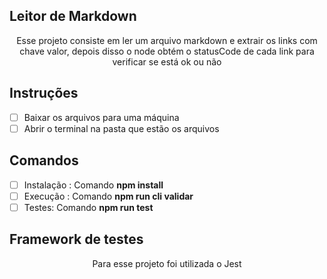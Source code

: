 ## Leitor de Markdown

<p align="center">
Esse projeto consiste em ler um arquivo markdown e extrair os links com chave valor, 
depois disso o node obtém o statusCode de cada link para verificar se está ok ou não
</p>

## Instruções

- [ ] Baixar os arquivos para uma máquina
- [ ] Abrir o terminal na pasta que estão os arquivos

## Comandos

- [ ] Instalação : Comando <b>npm install</b>
- [ ] Execução : Comando <b>npm run cli validar</b>
- [ ] Testes: Comando <b>npm run test</b>

## Framework de testes

<p align="center">
Para esse projeto foi utilizada o Jest
</p>
